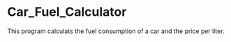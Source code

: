# Car_Fuel_Calculator
This program calculats the fuel consumption of a car and the price per liter.

